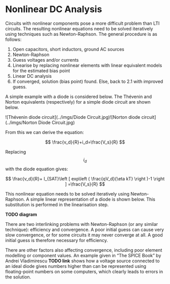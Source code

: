 # Nonlinear DC Analysis

Circuits with nonlinear components pose a more difficult problem than LTI circuits. The resulting nonlinear equations need to be solved iteratively using techniques such as Newton-Raphson. The general procedure is as follows:

1. Open capacitors, short inductors, ground AC sources
1. Newton-Raphson
  1. Guess voltages and/or currents
  1. Linearise by replacing nonlinear elements with linear equivalent models for the estimated bias point
  1. Linear DC analysis
  1. If converged, solution (bias point) found. Else, back to 2.1 with improved guess.

A simple example with a diode is considered below. The Thévenin and Norton equivalents (respectively) for a simple diode circuit are shown below.

![Thévenin diode circuit](../imgs/Diode Circuit.jpg)![Norton diode circuit](../imgs/Norton Diode Circuit.jpg)

From this we can derive the equation:

$$
\frac{v_d}{R}+i_d=\frac{V_s}{R}
$$


Replacing $$i_d$$ with the diode equation gives:

$$
\frac{v_d}{R}+ I_{SAT}\left [ exp\left ( \frac{qV_d}{\eta kT} \right )-1 \right ] =\frac{V_s}{R}
$$

This nonlinear equation needs to be solved iteratively using Newton-Raphson. A simple linear representation of a diode is shown below. This substitution is performed in the linearisation step.

**TODO diagram**

There are two interlinking problems with Newton-Raphson (or any similar technique): efficiency and convergence. A poor initial guess can cause very slow convergence, or for some circuits it may never converge at all. A good initial guess is therefore necessary for efficiency.

There are other factors also affecting convergence, including poor element modelling or component values. An example given in “The SPICE Book” by Andrei Vladimirescu **TODO link** shows how a voltage source connected to an ideal diode gives numbers higher than can be represented using floating-point numbers on some computers, which clearly leads to errors in the solution.
